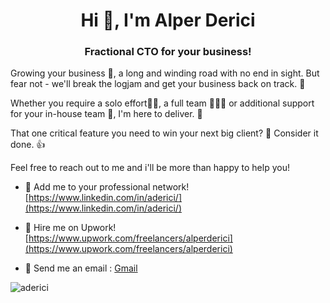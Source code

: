 <h1 align="center">Hi 👋, I'm Alper Derici</h1>
<h3 align="center">Fractional CTO for your business!</h3>


Growing your business 🌱, a long and winding road with no end in sight. But fear not - we'll break the logjam and get your business back on track. 🚀   

Whether you require a solo effort👨‍💻, a full team 🧑‍🤝‍🧑 or additional support for your in-house team 🤝, I'm here to deliver. 💪  

That one critical feature you need to win your next big client? 💼 Consider it done. 👍  

Feel free to reach out to me and i'll be more than happy to help you!


- 📄 Add me to your professional network! [https://www.linkedin.com/in/aderici/](https://www.linkedin.com/in/aderici/)

- 📄 Hire me on Upwork! [https://www.upwork.com/freelancers/alperderici](https://www.upwork.com/freelancers/alperderici)

- 💬 Send me an email : [Gmail](mailto:alper.derici+githubprofile@gmail.com)


<p><img align="center" src="https://github-readme-streak-stats.herokuapp.com/?user=aderici&" alt="aderici" /></p>
